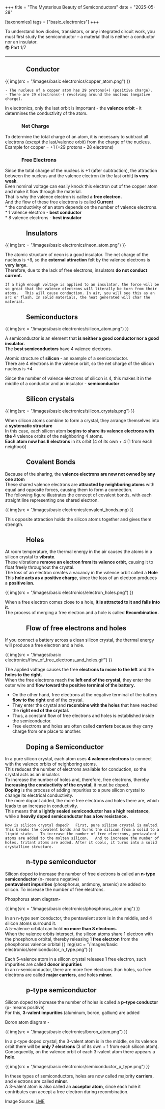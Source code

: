 +++
title = "The Mysterious Beauty of Semiconductors"
date = "2025-05-28"

[taxonomies]
tags = ["basic_electronics"]
+++

To understand how diodes, transistors, or any integrated circuit work, you must first study the semiconductor – a material that is neither a conductor nor an insulator.  
📚 Part 1/7
<!-- more -->
---

## &emsp;&emsp;&emsp; Conductor

{{ img(src = "/images/basic electronics/copper_atom.png") }}

    - The nucleus of a copper atom has 29 protons(+) (positive charge).
    - There are 29 electrons(-) revolving around the nucleus (negative charge).

In electronics, only the last orbit is important - the **valence orbit** - it determines the conductivity of the atom.

### &emsp;&emsp;&emsp; Net Charge
To determine the total charge of an atom, it is necessary to subtract all electrons (except the last/valence orbit) from the charge of the nucleus.  
Example for copper = +1 (+29 protons - 28 electrons)

### &emsp;&emsp;&emsp; Free Electrons
Since the total charge of the nucleus is +1 (after subtraction), the attraction between the nucleus and the valence electron (in the last orbit) **is very weak**.  
Even nominal voltage can easily knock this electron out of the copper atom and make it flow through the material.  
That is why the valence electron is called a **free electron.**  
And the flow of these free electrons is called **Current**  
    * the conductivity of an atom depends on the number of valence electrons.  
    * 1 valence electron - **best conductor**  
    * 8 valence electrons - **best insulator**

## &emsp;&emsp;&emsp; Insulators

{{ img(src = "/images/basic electronics/neon_atom.png") }}

The atomic structure of neon is a good insulator.
The net charge of the nucleus is +8, so the **external attraction** felt by the valence electrons is **very large.**  
Therefore, due to the lack of free electrons, insulators **do not conduct current.**

`
    If a high enough voltage is applied to an insulator, the force will be so great that the valence electrons will literally be torn from their atoms.  
This will cause conduction.
In air, you will see this as an arc or flash.
In solid materials, the heat generated will char the material.
`

## &emsp;&emsp;&emsp; Semiconductors

{{ img(src = "/images/basic electronics/silicon_atom.png") }}

A semiconductor is an element that **is neither a good conductor nor a good insulator.**  
The **best semiconductors** have 4 valence electrons.  

Atomic structure of **silicon** - an example of a semiconductor.  
There are 4 electrons in the valence orbit, so the net charge of the silicon nucleus is +4

Since the number of valence electrons of silicon is 4, this makes it in the middle of a conductor and an insulator - **semiconductor**

## &emsp;&emsp;&emsp; Silicon crystals

{{ img(src = "/images/basic electronics/silicon_crystals.png") }}

When silicon atoms combine to form a crystal, they arrange themselves into a **systematic structure**  
In this case, each silicon atom **begins to share its valence electrons with the 4** valence orbits of the neighboring 4 atoms.  
**Each atom now has 8 electrons** in its orbit (4 of its own + 4 (1 from each neighbor))

## &emsp;&emsp;&emsp; Covalent Bonds

Because of the sharing, the **valence electrons are now not owned by any one atom**  
These shared valence electrons are **attracted by neighboring atoms** with equal and opposite forces, causing them to form a connection.  
The following figure illustrates the concept of covalent bonds, with each straight line representing one shared electron.

{{ img(src = "/images/basic electronics/covalent_bonds.png) }}

This opposite attraction holds the silicon atoms together and gives them strength.

## &emsp;&emsp;&emsp; Holes
At room temperature, the thermal energy in the air causes the atoms in a silicon crystal to **vibrate**.  
These vibrations **remove an electron from its valence orbit**, causing it to float freely throughout the crystal.  
The loss of an electron creates a vacancy in the valence orbit called a **Hole**  
This **hole acts as a positive charge**, since the loss of an electron produces a **positive ion**.

{{ img(src = "/images/basic electronics/electron_holes.png") }}

When a free electron comes close to a hole, **it is attracted to it and falls into it**.  
The process of merging a free electron and a hole is called **Recombination.**


## &emsp;&emsp;&emsp; Flow of free electrons and holes
If you connect a battery across a clean silicon crystal, the thermal energy will produce a free electron and a hole.

{{ img(src = "/images/basic electronics/flow_of_free_electrons_and_holes.gif") }}

The applied voltage causes the free **electrons to move to the left** and the **holes to the right.**  
When the free electrons reach the **left end of the crystal**, they enter the outer wire and **flow toward the positive terminal of the battery.**

* On the other hand, free electrons at the negative terminal of the battery **flow to the right** end of the crystal.  
* They enter the crystal and **recombine with the holes** that have reached the **right end of the crystal.**  
* Thus, a constant flow of free electrons and holes is established inside the semiconductor.  
* Free electrons and holes are often called **carriers** because they carry charge from one place to another.

## &emsp;&emsp;&emsp; Doping a Semiconductor
In a pure silicon crystal, each atom uses **4 valence electrons** to connect with the valence orbits of neighboring atoms.  
This reduces the number of electrons available for conduction, so the crystal acts as an insulator.  
To increase the number of holes and, therefore, free electrons, thereby **increasing the conductivity of the crystal**, it must be doped.  
**Doping** is the process of adding impurities to a pure silicon crystal to change its electrical conductivity.  
The more dopant added, the more free electrons and holes there are, which leads to an increase in conductivity.  
This means that a **lightly sealed semiconductor has a high resistance**, while a **heavily doped semiconductor has a low resistance.**

`
    How ​​is silicon crystal doped?  
First, pure silicon crystal is melted. This breaks the covalent bonds and turns the silicon from a solid to a liquid state.  
To increase the number of free electrons, pentavalent atoms are added to the molten silicon.  
And to increase the number of holes, tritant atoms are added. After it cools, it turns into a solid crystalline structure.
`

## &emsp;&emsp;&emsp; n-type semiconductor
Silicon doped to increase the number of free electrons is called an **n-type semiconductor** (n- means negative)  
**pentavalent impurities** (phosphorus, antimony, arsenic) are added to silicon. To increase the number of free electrons.

Phosphorus atom diagram-

{{ img(src = "/images/basic electronics/phosphorus_atom.png") }}

In an n-type semiconductor, the pentavalent atom is in the middle, and 4 silicon atoms surround it.  
A 5-valence orbital can hold **no more than 8 electrons.**  
When the valence orbits intersect, the silicon atoms share 1 electron with the phosphorus orbital, thereby releasing **1 free electron** from the phosphorus valence orbital
{{ img(src = "/images/basic electronics/semiconductor_n_type.png") }}

Each 5-valence atom in a silicon crystal releases 1 free electron, such impurities are called **donor impurities**  
In an n-semiconductor, there are more free electrons than holes, so free electrons are called **major carriers**, and holes **minor**.


## &emsp;&emsp;&emsp; p-type semiconductor 
Silicon doped to increase the number of holes is called a **p-type conductor** (p- means positive)  
For this, **3-valent impurities** (aluminum, boron, gallium) are added  

Boron atom diagram -

{{ img(src = "/images/basic electronics/boron_atom.png") }}

In a p-type doped crystal, the 3-valent atom is in the middle, on its valence orbit there will be **only 7 electrons** (3 of its own + 1 from each silicon atom).  
Consequently, on the valence orbit of each 3-valent atom there appears a **hole**.

{{ img(src = "/images/basic electronics/semiconductor_p_type.png") }}

In these types of semiconductors, holes are now called majority **carriers**, and electrons are called **minor**.  
A 3-valent atom is also called an **acceptor atom**, since each hole it contributes can accept a free electron during recombination.

Image Source: [LME](https://lastminuteengineers.com/semiconductor-basics/)